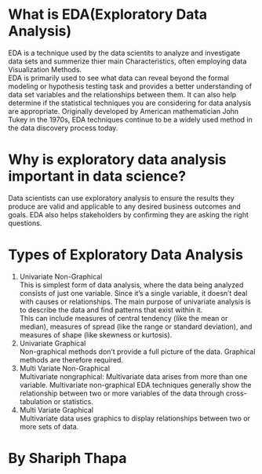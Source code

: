 # What is EDA(Exploratory Data Analysis)

EDA is a technique used by the data scientits to analyze and investigate data sets and summerize thier main Characteristics, often employing data Visualization Methods.<br>
EDA is primarily used to see what data can reveal beyond the formal modeling or hypothesis testing task and provides a better understanding of data set variables and the relationships between them. 
It can also help determine if the statistical techniques you are considering for data analysis are appropriate. Originally developed by American mathematician John Tukey in the 1970s, EDA techniques continue
to be a widely used method in the data discovery process today.<br>
# Why is exploratory data analysis important in data science?
Data scientists can use exploratory analysis to ensure the results they produce are valid and applicable to any desired business outcomes and goals. EDA also helps stakeholders by confirming they are asking the
right questions.<br>
# Types of Exploratory Data Analysis
1. Univariate Non-Graphical<br>
This is simplest form of data analysis, where the data being analyzed consists of just one variable. Since it’s a single variable, it doesn’t deal with causes or relationships. The main purpose of
univariate analysis is to describe the data and find patterns that exist within it.<br>
This can include measures of central tendency (like the mean or median), measures of spread (like the range or standard deviation), and measures of shape (like skewness or kurtosis).<br>
2. Univariate Graphical<br>
Non-graphical methods don’t provide a full picture of the data. Graphical methods are therefore required.<br>
3. Multi Variate Non-Graphical<br>
Multivariate nongraphical: Multivariate data arises from more than one variable. Multivariate non-graphical EDA techniques generally show the relationship between two or more variables of the data through 
cross-tabulation or statistics.<br>
4. Multi Variate Graphical<br>
Multivariate data uses graphics to display relationships between two or more sets of data.<br>
<h1>By Shariph Thapa</h1>
